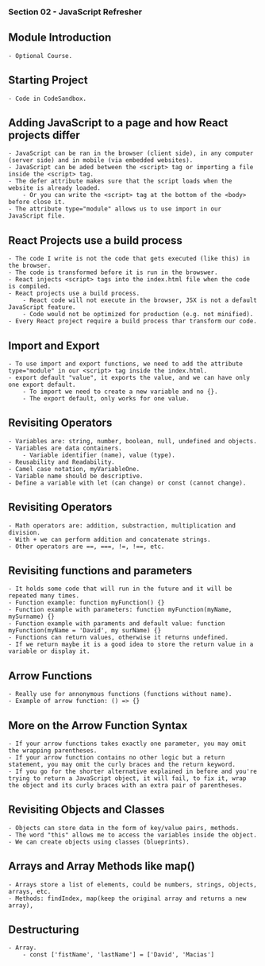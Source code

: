 ### Section 02 - JavaScript Refresher

## Module Introduction

    - Optional Course.

## Starting Project

    - Code in CodeSandbox.

## Adding JavaScript to a page and how React projects differ

    - JavaScript can be ran in the browser (client side), in any computer (server side) and in mobile (via embedded websites).
    - JavaScript can be aded between the <script> tag or importing a file inside the <script> tag.
    - The defer attribute makes sure that the script loads when the website is already loaded.
        - Or you can write the <script> tag at the bottom of the <body> before close it.
    - The attribute type="module" allows us to use import in our JavaScript file.

## React Projects use a build process

    - The code I write is not the code that gets executed (like this) in the browser.
    - The code is transformed before it is run in the browswer.
    - React injects <script> tags into the index.html file when the code is compiled.
    - React projects use a build process.
        - React code will not execute in the browser, JSX is not a default JavaScript feature.
        - Code would not be optimized for production (e.g. not minified).
    - Every React project require a build process thar transform our code.

## Import and Export

    - To use import and export functions, we need to add the attribute type="module" in our <script> tag inside the index.html.
    - export default "value", it exports the value, and we can have only one export default.
        - To import we need to create a new variable and no {}.
        - The export default, only works for one value.

## Revisiting Operators

    - Variables are: string, number, boolean, null, undefined and objects.
    - Variables are data containers.
        - Variable identifier (name), value (type).
    - Reusability and Readability.
    - Camel case notation, myVariableOne.
    - Variable name should be descriptive.
    - Define a variable with let (can change) or const (cannot change).

## Revisiting Operators

    - Math operators are: addition, substraction, multiplication and division.
    - With + we can perform addition and concatenate strings.
    - Other operators are ==, ===, !=, !==, etc.

## Revisiting functions and parameters

    - It holds some code that will run in the future and it will be repeated many times.
    - Function example: function myFunction() {}
    - Function example with parameters: function myFunction(myName, mySurname) {}
    - Function example with paraments and default value: function myFunction(myName = 'David', my surName) {}
    - Functions can return values, otherwise it returns undefined.
    - If we return maybe it is a good idea to store the return value in a variable or display it.

## Arrow Functions

    - Really use for annonymous functions (functions without name).
    - Example of arrow function: () => {}

## More on the Arrow Function Syntax

    - If your arrow functions takes exactly one parameter, you may omit the wrapping parentheses.
    - If your arrow function contains no other logic but a return statement, you may omit the curly braces and the return keyword.
    - If you go for the shorter alternative explained in before and you're trying to return a JavaScript object, it will fail, to fix it, wrap the object and its curly braces with an extra pair of parentheses.

## Revisiting Objects and Classes

    - Objects can store data in the form of key/value pairs, methods.
    - The word "this" allows me to access the variables inside the object.
    - We can create objects using classes (blueprints).

## Arrays and Array Methods like map()

    - Arrays store a list of elements, could be numbers, strings, objects, arrays, etc.
    - Methods: findIndex, map(keep the original array and returns a new array),

## Destructuring

    - Array.
        - const ['fistName', 'lastName'] = ['David', 'Macias']
